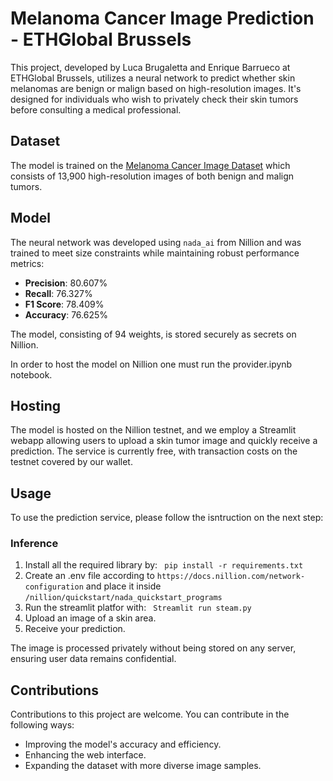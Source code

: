 # Melanoma Cancer Image Prediction - ETHGlobal Brussels

This project, developed by Luca Brugaletta and Enrique Barrueco at ETHGlobal Brussels, utilizes a neural network to predict whether skin melanomas are benign or malign based on high-resolution images. It's designed for individuals who wish to privately check their skin tumors before consulting a medical professional.

## Dataset

The model is trained on the [Melanoma Cancer Image Dataset](https://www.kaggle.com/datasets/bhaveshmittal/melanoma-cancer-dataset) which consists of 13,900 high-resolution images of both benign and malign tumors.

## Model

The neural network was developed using `nada_ai` from Nillion and was trained to meet size constraints while maintaining robust performance metrics:

- **Precision**: 80.607%
- **Recall**: 76.327%
- **F1 Score**: 78.409%
- **Accuracy**: 76.625%

The model, consisting of 94 weights, is stored securely as secrets on Nillion.

In order to host the model on Nillion one must run the provider.ipynb notebook.

## Hosting

The model is hosted on the Nillion testnet, and we employ a Streamlit webapp allowing users to upload a skin tumor image and quickly receive a prediction. The service is currently free, with transaction costs on the testnet covered by our wallet.

## Usage

To use the prediction service, please follow the isntruction on the next step:

### Inference 

1. Install all the required library by:
` pip install -r requirements.txt`
2. Create an .env file according to `https://docs.nillion.com/network-configuration` and place it inside `/nillion/quickstart/nada_quickstart_programs`
3. Run the streamlit platfor with:
 ` Streamlit run steam.py`
4. Upload an image of a skin area.
5. Receive your prediction.

The image is processed privately without being stored on any server, ensuring user data remains confidential.

## Contributions

Contributions to this project are welcome. You can contribute in the following ways:

- Improving the model's accuracy and efficiency.
- Enhancing the web interface.
- Expanding the dataset with more diverse image samples.

